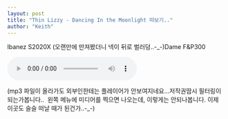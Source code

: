 ```yaml
---
layout: post
title: "Thin Lizzy - Dancing In the Moonlight 떠보기.."
author: "Keith"
---
```



Ibanez S2020X (오랜만에 만져봤더니 넥이 뒤로 벌러덩..-_-)Dame F&amp;P300

<audio src="/assets/images/43ec8373770b87f8332440e2d1d4f9dc.mp3" controls preload></audio>



(mp3 파일이 올라가도 외부인한테는 플레이어가 안보여지네요...저작권땀시 필터링이 되는가봅니다..  왼쪽 메뉴에 미디어를 찍으면 나오는데, 이렇게는 안되나봅니다. 이제 이곳도 슬슬 떠날 때가 된건가..-_-)

